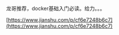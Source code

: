 龙哥推荐，docker基础入门必读。给力。。。

[https://www.jianshu.com/p/cf6e7248b6c7](https://www.jianshu.com/p/cf6e7248b6c7)

